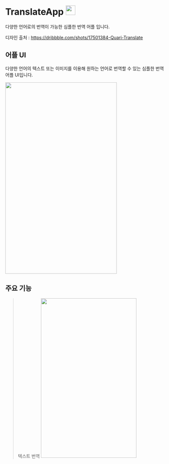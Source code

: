# TranslateApp <img src="https://user-images.githubusercontent.com/103208820/210183768-6358c59d-efc3-4d43-ba6b-a1137a7e4e5d.png"  width="30" height="30"/>

다양한 언어로의 번역이 가능한 심플한 번역 어플 입니다.

디자인 출처 : https://dribbble.com/shots/17501384-Quari-Translate

## 어플 UI

다양한 언어의 텍스트 또는 이미지를 이용해 원하는 언어로 번역할 수 있는 심플한 번역 어플 UI입니다.

<img src="https://user-images.githubusercontent.com/103208820/210184541-8708f021-5539-46ae-ad31-769bd66584bc.gif"  width="350" height="600"/>

## 주요 기능

> 텍스트 번역
> <img src="https://user-images.githubusercontent.com/103208820/210185117-0c443fbc-0ad6-4440-b639-18e7dc800733.gif"  width="300" height="500"/>
